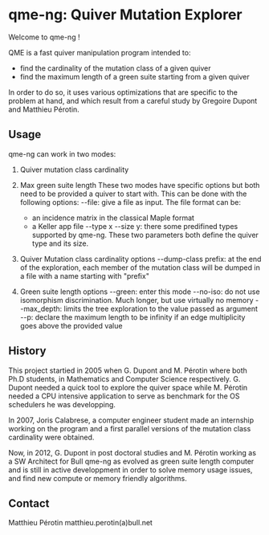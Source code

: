 qme-ng: Quiver Mutation Explorer
================================

Welcome to qme-ng !

QME is a fast quiver manipulation program intended to:
- find the cardinality of the mutation class of a given quiver
- find the maximum length of a green suite starting from a given quiver

In order to do so, it uses various optimizations that are specific to the
problem at hand, and which result from a careful study by Gregoire Dupont and
Matthieu Pérotin.


Usage
------------------------------------------------------------------------------
qme-ng can work in two modes:
  1. Quiver mutation class cardinality
  2. Max green suite length
These two modes have specific options but both need to be provided a quiver to
start with. This can be done with the following options:
 --file: give a file as input. The file format can be:
        * an incidence matrix in the classical Maple format
        * a Keller app file
 --type x --size y: there some predifined types supported by qme-ng. These two
                    parameters both define the quiver type and its size.

1. Quiver Mutation class cardinality options
 --dump-class prefix: at the end of the exploration, each member of the
                      mutation class will be dumped in a file with a name
                      starting with "prefix"

2. Green suite length options
 --green: enter this mode
 --no-iso: do not use isomorphism discrimination. Much longer, but use
           virtually no memory
 --max\_depth: limits the tree exploration to the value passed as argument
 --p: declare the maximum length to be infinity if an edge multiplicity
      goes above the provided value


History
------------------------------------------------------------------------------
This project startied in 2005 when G. Dupont and M. Pérotin where both Ph.D
students, in Mathematics and Computer Science respectively. G. Dupont needed a
quick tool to explore the quiver space while M. Pérotin needed a CPU intensive
application to serve as benchmark for the OS schedulers he was developping.

In 2007, Joris Calabrese, a computer engineer student made an internship
working on the program and a first parallel versions of the mutation class
cardinality were obtained.

Now, in 2012, G. Dupont in post doctoral studies and M. Pérotin working as a SW
Architect for Bull qme-ng as evolved as green suite length computer and is
still in active developpment in order to solve memory usage issues, and find
new compute or memory friendly algorithms.

Contact
------------------------------------------------------------------------------
Matthieu Pérotin matthieu.perotin(a)bull.net

